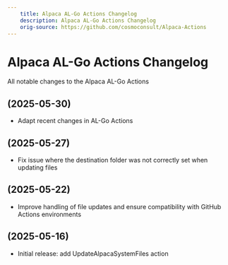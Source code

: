 ```yaml
---
    title: Alpaca AL-Go Actions Changelog
    description: Alpaca AL-Go Actions Changelog
    orig-source: https://github.com/cosmoconsult/Alpaca-Actions
---
```


# Alpaca AL-Go Actions Changelog

All notable changes to the Alpaca AL-Go Actions

## (2025-05-30)

- Adapt recent changes in AL-Go Actions

## (2025-05-27)

- Fix issue where the destination folder was not correctly set when updating files

## (2025-05-22)

- Improve handling of file updates and ensure compatibility with GitHub Actions environments

## (2025-05-16)

- Initial release: add UpdateAlpacaSystemFiles action

